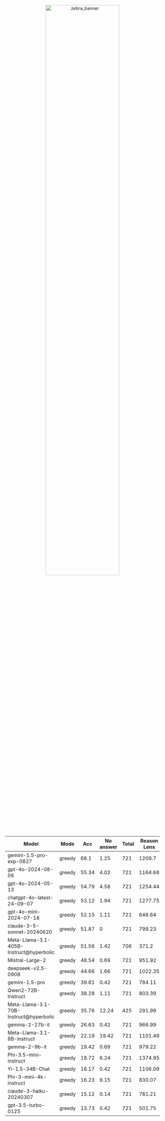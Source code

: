 
<div style="text-align: center;">
  <img src="https://github.com/user-attachments/assets/4666e72d-4202-4283-8e78-e5ce2b030dcf" alt="zebra_banner" style="width: 69%;" />
</div>


|                  Model                  |  Mode  |  Acc  |  No answer  |  Total  |  Reason Lens  |
|-----------------------------------------|--------|-------|-------------|---------|---------------|
|         gemini-1.5-pro-exp-0827         | greedy | 68.1  |    1.25     |   721   |    1209.7     |
|            gpt-4o-2024-08-06            | greedy | 55.34 |    4.02     |   721   |    1164.68    |
|            gpt-4o-2024-05-13            | greedy | 54.79 |    4.58     |   721   |    1254.44    |
|       chatgpt-4o-latest-24-09-07        | greedy | 53.12 |    1.94     |   721   |    1277.75    |
|         gpt-4o-mini-2024-07-18          | greedy | 52.15 |    1.11     |   721   |    648.64     |
|       claude-3-5-sonnet-20240620        | greedy | 51.87 |      0      |   721   |    799.23     |
| Meta-Llama-3.1-405B-Instruct@hyperbolic | greedy | 51.56 |    1.42     |   706   |     371.2     |
|             Mistral-Large-2             | greedy | 48.54 |    0.69     |   721   |    951.92     |
|           deepseek-v2.5-0908            | greedy | 44.66 |    1.66     |   721   |    1022.35    |
|             gemini-1.5-pro              | greedy | 39.81 |    0.42     |   721   |    784.11     |
|           Qwen2-72B-Instruct            | greedy | 38.28 |    1.11     |   721   |    803.39     |
| Meta-Llama-3.1-70B-Instruct@hyperbolic  | greedy | 35.76 |    12.24    |   425   |    291.99     |
|             gemma-2-27b-it              | greedy | 26.63 |    0.42     |   721   |    966.99     |
|       Meta-Llama-3.1-8B-Instruct        | greedy | 22.19 |    19.42    |   721   |    1101.49    |
|              gemma-2-9b-it              | greedy | 19.42 |    0.69     |   721   |    979.22     |
|          Phi-3.5-mini-instruct          | greedy | 18.72 |    6.24     |   721   |    1374.95    |
|             Yi-1.5-34B-Chat             | greedy | 18.17 |    0.42     |   721   |    1106.09    |
|         Phi-3-mini-4k-instruct          | greedy | 16.23 |    9.15     |   721   |    830.07     |
|         claude-3-haiku-20240307         | greedy | 15.12 |    0.14     |   721   |    781.21     |
|           gpt-3.5-turbo-0125            | greedy | 13.73 |    0.42     |   721   |    501.75     |